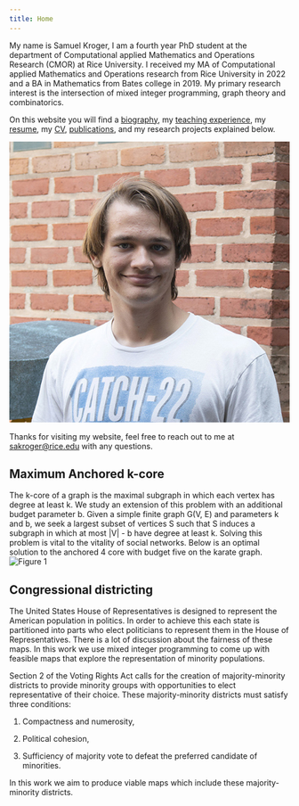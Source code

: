 ```yaml
---
title: Home
---
```

My name is Samuel Kroger, I am a fourth year PhD student at the department of Computational applied Mathematics and Operations Research (CMOR) at Rice University.
I received my MA of Computational applied Mathematics and Operations research from Rice University in 2022 and a BA in Mathematics from Bates college in 2019.
My primary research interest is the intersection of mixed integer programming, graph theory and combinatorics.

On this website you will find a [biography](pages/bio.md), my [teaching experience](pages/teaching.md), my [resume](pdfs/Samuel_Kroger_Resume.pdf), my [CV](pdfs/Samuel_Kroger_cv.pdf), [publications](pages/publications), and my research projects explained below.

![An image of me, Samuel Kroger](images/samuel_kroger.jpg)

Thanks for visiting my website, feel free to reach out to me at sakroger@rice.edu with any questions.

## Maximum Anchored k-core

The k-core of a graph is the maximal subgraph in which each vertex has degree at least k.
We study an extension of this problem with an additional budget parameter b.
Given a simple finite graph G(V, E) and parameters k and b, we seek a largest subset of vertices S such that S induces a subgraph in which at most |V| - b have degree at least k.
Solving this problem is vital to the vitality of social networks.
Below is an optimal solution to the anchored 4 core with budget five on the karate graph.
![Figure 1](git_images/karate_k4b5.png?raw=true "The Anchored 4-core with budget 5 of the karate graph")



## Congressional districting

The United States House of Representatives is designed to represent the American population in politics.
In order to achieve this each state is partitioned into parts who elect politicians to represent them in the House of Representatives.
There is a lot of discussion about the fairness of these maps.
In this work we use mixed integer programming to come up with feasible maps that explore the representation of minority populations.

Section 2 of the Voting Rights Act calls for the creation of majority-minority districts to provide minority groups with opportunities to elect representative of their choice.
These majority-minority districts must satisfy three conditions:

1. Compactness and numerosity,

2. Political cohesion,

3. Sufficiency of majority vote to defeat the preferred candidate of minorities.

In this work we aim to produce viable maps which include these majority-minority districts.
